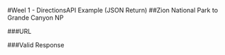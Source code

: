 #Weel 1 - DirectionsAPI Example (JSON Return)
##Zion National Park to Grande Canyon NP

###URL


###Valid Response

